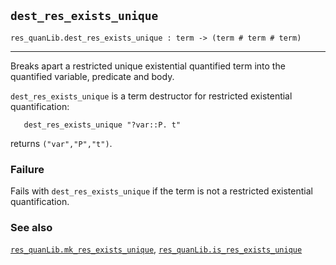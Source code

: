 ## `dest_res_exists_unique`

``` hol4
res_quanLib.dest_res_exists_unique : term -> (term # term # term)
```

------------------------------------------------------------------------

Breaks apart a restricted unique existential quantified term into the
quantified variable, predicate and body.

`dest_res_exists_unique` is a term destructor for restricted existential
quantification:

``` hol4
   dest_res_exists_unique "?var::P. t"
```

returns `("var","P","t")`.

### Failure

Fails with `dest_res_exists_unique` if the term is not a restricted
existential quantification.

### See also

[`res_quanLib.mk_res_exists_unique`](#res_quanLib.mk_res_exists_unique),
[`res_quanLib.is_res_exists_unique`](#res_quanLib.is_res_exists_unique)
